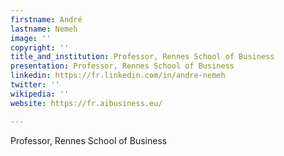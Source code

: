 ```yaml
---
firstname: André
lastname: Nemeh
image: ''
copyright: ''
title_and_institution: Professor, Rennes School of Business
presentation: Professor, Rennes School of Business
linkedin: https://fr.linkedin.com/in/andre-nemeh
twitter: ''
wikipedia: ''
website: https://fr.aibusiness.eu/

---
```

Professor, Rennes School of Business